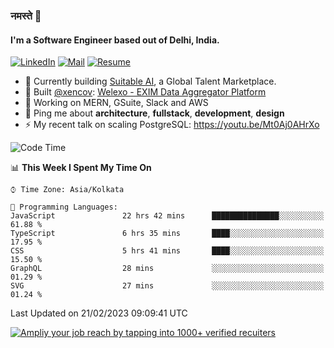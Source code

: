 ### नमस्ते 🙏

#### I'm a Software Engineer based out of Delhi, India.

[![LinkedIn](https://img.shields.io/badge/linkedin-%230077B5.svg)](https://linkedin.com/in/sambhav2612)
[![Mail](https://img.shields.io/badge/gmail-D14836)](mailto:sambhavjain2612@gmail.com)
[![Resume](https://img.shields.io/badge/resume-%23#FFFF00.svg)](https://mega.nz/file/IjA3yaoB#BFfQg1-aKva0piAd_wWs8Hf5dlnYRQ2ZkwtYwNMzBhA)

- 🏢 Currently building [Suitable AI](https://suitable.ai), a Global Talent Marketplace.
- 💅 Built [@xencov](https://github.com/xencov): [Welexo - EXIM Data Aggregator Platform](https://welexo.com)
- 🌱 Working on MERN, GSuite, Slack and AWS
- 💬 Ping me about **architecture**, **fullstack**, **development**, **design**
- ⚡️ My recent talk on scaling PostgreSQL: https://youtu.be/Mt0Aj0AHrXo

<!--START_SECTION:waka-->
![Code Time](http://img.shields.io/badge/Code%20Time-3%2C162%20hrs%206%20mins-blue)

📊 **This Week I Spent My Time On** 

```text
⌚︎ Time Zone: Asia/Kolkata

💬 Programming Languages: 
JavaScript               22 hrs 42 mins      ███████████████░░░░░░░░░░   61.88 % 
TypeScript               6 hrs 35 mins       ████░░░░░░░░░░░░░░░░░░░░░   17.95 % 
CSS                      5 hrs 41 mins       ████░░░░░░░░░░░░░░░░░░░░░   15.50 % 
GraphQL                  28 mins             ░░░░░░░░░░░░░░░░░░░░░░░░░   01.29 % 
SVG                      27 mins             ░░░░░░░░░░░░░░░░░░░░░░░░░   01.24 % 

```


 Last Updated on 21/02/2023 09:09:41 UTC
<!--END_SECTION:waka-->

[![Ampliy your job reach by tapping into 1000+ verified recuiters](https://user-images.githubusercontent.com/19583619/212717528-45b497fd-e886-4452-90fe-93829667bd63.png)](https://app.suitable.ai/login)

